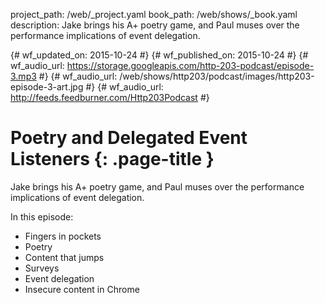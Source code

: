 project_path: /web/_project.yaml
book_path: /web/shows/_book.yaml
description: Jake brings his A+ poetry game, and Paul muses over the performance implications of event delegation.

{# wf_updated_on: 2015-10-24 #}
{# wf_published_on: 2015-10-24 #}
{# wf_audio_url: https://storage.googleapis.com/http-203-podcast/episode-3.mp3 #}
{# wf_audio_url: /web/shows/http203/podcast/images/http203-episode-3-art.jpg #}
{# wf_audio_url: http://feeds.feedburner.com/Http203Podcast #}

# Poetry and Delegated Event Listeners {: .page-title }



Jake brings his A+ poetry game, and Paul muses over the performance implications of event delegation.

In this episode:

 * Fingers in pockets
 * Poetry
 * Content that jumps
 * Surveys
 * Event delegation
 * Insecure content in Chrome

